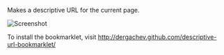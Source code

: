 Makes a descriptive URL for the current page.

![Screenshot](http://dl-web.dropbox.com/u/8325927/screenshots/NJTPYR-2013.1.14-14.36.png)

To install the bookmarklet, visit http://dergachev.github.com/descriptive-url-bookmarklet/

